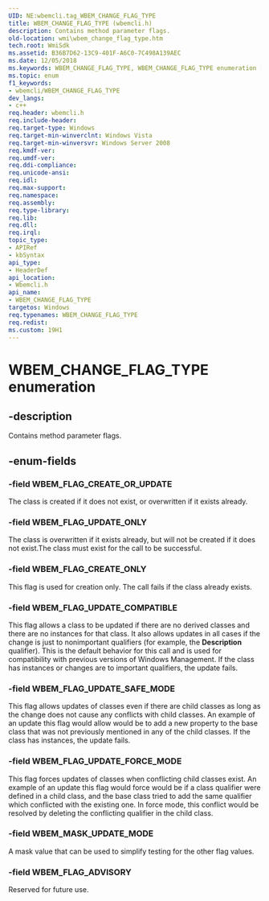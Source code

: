 ```yaml
---
UID: NE:wbemcli.tag_WBEM_CHANGE_FLAG_TYPE
title: WBEM_CHANGE_FLAG_TYPE (wbemcli.h)
description: Contains method parameter flags.
old-location: wmi\wbem_change_flag_type.htm
tech.root: WmiSdk
ms.assetid: B36B7D62-13C9-401F-A6C0-7C498A139AEC
ms.date: 12/05/2018
ms.keywords: WBEM_CHANGE_FLAG_TYPE, WBEM_CHANGE_FLAG_TYPE enumeration [Windows Management Instrumentation], WBEM_FLAG_ADVISORY, WBEM_FLAG_CREATE_ONLY, WBEM_FLAG_CREATE_OR_UPDATE, WBEM_FLAG_UPDATE_COMPATIBLE, WBEM_FLAG_UPDATE_FORCE_MODE, WBEM_FLAG_UPDATE_ONLY, WBEM_FLAG_UPDATE_SAFE_MODE, WBEM_MASK_UPDATE_MODE, wbemcli/WBEM_CHANGE_FLAG_TYPE, wbemcli/WBEM_FLAG_ADVISORY, wbemcli/WBEM_FLAG_CREATE_ONLY, wbemcli/WBEM_FLAG_CREATE_OR_UPDATE, wbemcli/WBEM_FLAG_UPDATE_COMPATIBLE, wbemcli/WBEM_FLAG_UPDATE_FORCE_MODE, wbemcli/WBEM_FLAG_UPDATE_ONLY, wbemcli/WBEM_FLAG_UPDATE_SAFE_MODE, wbemcli/WBEM_MASK_UPDATE_MODE, wmi.wbem_change_flag_type
ms.topic: enum
f1_keywords:
- wbemcli/WBEM_CHANGE_FLAG_TYPE
dev_langs:
- c++
req.header: wbemcli.h
req.include-header: 
req.target-type: Windows
req.target-min-winverclnt: Windows Vista
req.target-min-winversvr: Windows Server 2008
req.kmdf-ver: 
req.umdf-ver: 
req.ddi-compliance: 
req.unicode-ansi: 
req.idl: 
req.max-support: 
req.namespace: 
req.assembly: 
req.type-library: 
req.lib: 
req.dll: 
req.irql: 
topic_type:
- APIRef
- kbSyntax
api_type:
- HeaderDef
api_location:
- Wbemcli.h
api_name:
- WBEM_CHANGE_FLAG_TYPE
targetos: Windows
req.typenames: WBEM_CHANGE_FLAG_TYPE
req.redist: 
ms.custom: 19H1
---
```


# WBEM_CHANGE_FLAG_TYPE enumeration


## -description


Contains method parameter flags.


## -enum-fields




### -field WBEM_FLAG_CREATE_OR_UPDATE

The class is created if it does not exist, or overwritten if it exists already.


### -field WBEM_FLAG_UPDATE_ONLY

The class is overwritten if it exists already, but will not be created if it does not exist.The class must exist for the call to be successful.


### -field WBEM_FLAG_CREATE_ONLY

This flag is used for creation only. The call fails if the class already exists.


### -field WBEM_FLAG_UPDATE_COMPATIBLE

This flag allows a class to be updated if there are no derived classes and there are no instances for that class. It also allows updates in all cases if the change is just to nonimportant qualifiers (for example, the <b>Description</b> qualifier). This is the default behavior for this call and is used for compatibility with previous versions of Windows Management. If the class has instances or changes are to important qualifiers, the update fails.


### -field WBEM_FLAG_UPDATE_SAFE_MODE

This flag allows updates of classes even if there are child classes as long as the change does not cause any conflicts with child classes. An example of an update this flag would allow would be to add a new property to the base class that was not previously mentioned in any of the child classes. If the class has instances, the update fails.


### -field WBEM_FLAG_UPDATE_FORCE_MODE

This flag forces updates of classes when conflicting child classes exist. An example of an update this flag would force would be if a class qualifier were defined in a child class, and the base class tried to add the same qualifier which conflicted with the existing one. In force mode, this conflict would be resolved by deleting the conflicting qualifier in the child class.


### -field WBEM_MASK_UPDATE_MODE

A mask value that can be used to simplify testing for the other flag values.


### -field WBEM_FLAG_ADVISORY

Reserved for future use.

